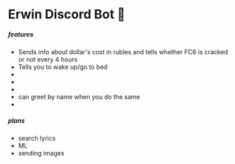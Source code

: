# **Erwin Discord Bot 👾**

##### features
<ul>
    <li>Sends info about dollar's cost in rubles and tells whether FC6 is cracked or not every 4 hours</li>
    <li>Tells you to wake up/go to bed</li>
    <li></li>
    <li></li>
    <li></li>
    <li>can greet by name when you do the same</li>
    <li></li>
</ul>

##### plans

<ul> 
    <li>search lyrics</li>
    <li>ML</li>
    <li>sending images</li>
</ul>
